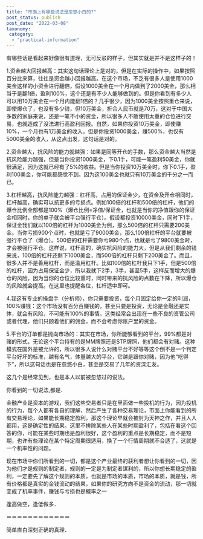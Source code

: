 ```yaml
---
title: "市面上有哪些说法是忽悠小白的?"
post_status: publish
post_date: "2022-03-08"
taxonomy:
 category: 
  - "practical-information"
---
```


有哪些话是看起来好像很有道理，无可反驳的样子，但其实就是并不是这样子的！  

1.资金越大回报越高：其实这句话理论上是对的，但是在实际的操作中，如果按照百分比来算，往往是资金越小回报越高。在这个市场，不乏有很多人是使用1000美金这样的小资金进行翻倍，假设1000美金在一个月内做到了2000美金，那么相当于是翻1倍，盈利100%，这个还是有不少人能够做到的。但是你看到有多少人可以用10万美金在一个月内能翻1倍的？几乎很少，因为1000美金按照重仓来说，即使爆仓了，也没有多少钱，但10万美金，折合人民币就是70万，这对于中国大多数的家庭来说，还是一笔不小的资金，所以很多人不敢使用太重的仓位进行交易，也就造成了没法进行高盈利回报。自然，如果你投资10万美金，即使赚10%，一个月也有1万美金的收入，但是你投资1000美金，赚500%，也仅有5000美金的收入，从这点出发，这句话是对的。

2.资金越大，抗风险的能力就越强：如果是同等开仓的手数，那么资金越大当然是抗风险能力越强，但是当你投资1000美金，下0.1手，可能一笔盈利50美金，你就很满足，因为这就已经有了5%的收益。但是当你投资10万美金时，你下0.1手，盈利100美金，你可能都感觉不到。因为这100美金也就只有10万美金的千分之一而已。

3.杠杆越高，抗风险能力越强：杠杆高，占用的保证金少，在资金及开仓相同时，杠杆越高，确实可以抗更多的亏损点。例如100倍的杠杆和500倍的杠杆，他们的爆仓比例全部都是100%（爆仓比例=净值/保证金，也就是当你的净值跟你的保证金相同时，你的单子就会被平台强行平仓）。假设都投资10000美金，同时下1手，保证金我们就以100倍的杠杆为1000美金为例，那么500倍的杠杆只需要200美金。当你亏损900个点时，也就是亏了9000美金，那么100倍杠杆的平台就要被强行平仓了（爆仓）。500倍的杠杆需要你亏980个点，也就是亏了9800美金时，才会被强行平仓。这样说，杠杆高的，确实抗风险的能力大，但是从我们剩余的钱来说，100倍的杠杆还剩下1000美金，而500倍的杠杆只剩下200美金了。而且，很多人并不是善用杠杆，而是滥用杠杆。比如100倍的杠杆我只下1手，但是500倍的杠杆，因为占用保证金少，所以我就下2手，3手，甚至5手，这样反而增大的爆仓的风险，因为当你的仓位比较重时，同时带来的抗风险的点数在下降，所以爆仓的风险就会提高。在这里也提醒各位，杠杆适中即可。

4.我这有专业的操盘手（分析师），你只需要投资，每个月固定给你一定的利润，100%赚钱：这个市场没有百分百赚钱的，甚至只要是投资，无论是金融还是实体，就会有风险，不可能有100%的事情。这类经常会出现在一些不良的资管公司或者代理，他们只顾着他们的佣金，而不会考虑你账户里的资金。

5.平台的订单都是抛向市场的：其实在市场，你所能够看到的平台，99%都是对赌的形式，无论这个平台持有的是MM牌照还是STP牌照，他们都会有对赌。这种模式在国外是被允许的，所以很多人说什么对赌平台不好等等这个倒不是一个判定平台好坏的标准，越有名气，体量越大的平台，它越是跟你对赌，因为他“吃得下”，所以这句话也是在忽悠小白，甚至是交易了几年的资深汇友。

这几个是经常见到，也是本人以前被忽悠过的说法。

你看到的一切说法,都是.

金融​产业是资本的游戏，我们这些交易者只是在里面做一些投机的行为，因为投机的行为，每个人都有各自的理解，然后产生了各种交易理论，市面上你能看到的所有交易理论，如果能长期稳定盈利，那这个理论早就会被封为天神之作，并且人人都用，这是确定性的结果。这里不排除某些人在某些时期盈利了，包括在看这个回答的你，可能在某些时期也是盈利很好，这个盈利的重点是长期稳定，而不是短期，也许有些理论在某个特定周期很适用，换了一个行情周期就不合适了，这就是一个机率性的问题。

现在市场中你们所看到的一切，都是这个产业最终的获利者想让你看到的一切，因为他们才是规则的制定者，规则的一定是为制定者谋利的，所以你想长期稳定的盈利，一定要先了解这个规则的本质，也就是市场的本质，市场的本质，就是钱，所有价格都是真实的金钱流动的结果，如果你的研究方向不是资金的流动，那一切就变成了机率事件，赚钱与亏损也是概率之一​

逢高做空，逢低做多．

＝＝＝＝＝＝＝＝＝＝＝＝

简单直白深刻正确的真理．​
